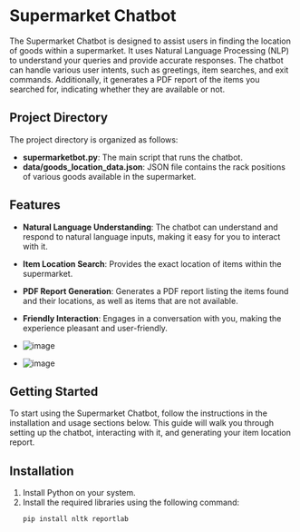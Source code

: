 # Supermarket Chatbot

The Supermarket Chatbot is designed to assist users in finding the location of goods within a supermarket. It uses Natural Language Processing (NLP) to understand your queries and provide accurate responses. The chatbot can handle various user intents, such as greetings, item searches, and exit commands. Additionally, it generates a PDF report of the items you searched for, indicating whether they are available or not.

## Project Directory

The project directory is organized as follows:

- **supermarketbot.py**: The main script that runs the chatbot.
- **data/goods_location_data.json**: JSON file contains the rack positions of various goods available in the supermarket.

## Features

- **Natural Language Understanding**: The chatbot can understand and respond to natural language inputs, making it easy for you to interact with it.
- **Item Location Search**: Provides the exact location of items within the supermarket.
- **PDF Report Generation**: Generates a PDF report listing the items found and their locations, as well as items that are not available.
- **Friendly Interaction**: Engages in a conversation with you, making the experience pleasant and user-friendly.

- ![image](https://github.com/user-attachments/assets/fe68c71e-fdd6-4244-b005-3900250539e4)
- ![image](https://github.com/user-attachments/assets/80a18716-3f17-4c8e-a285-55a4e5cb1cd9)



## Getting Started

To start using the Supermarket Chatbot, follow the instructions in the installation and usage sections below. This guide will walk you through setting up the chatbot, interacting with it, and generating your item location report.

## Installation

1. Install Python on your system.
2. Install the required libraries using the following command:
   ```bash
   pip install nltk reportlab
